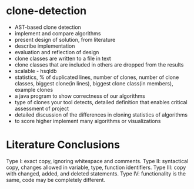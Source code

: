 # clone-detection

- AST-based clone detection
- implement and compare algorithms
- present design of solution, from literature
- describe implementation
- evaluation and reflection of design
- clone classes are written to a file in text
- clone classes that are included in others are dropped from the results
- scalable - hsqldb
- statistics, % of duplicated lines, number of clones, number of clone classes, biggest clone(in lines), biggest clone class(in members), example clones
- a java program to show correctness of our algorithms
- type of clones your tool detects, detailed definition that enables critical assessment of project
- detailed discussion of the differences in cloning statistics of algorithms
- to score higher implement many algorithms or visualizations

# Literature Conclusions

Type I: exact copy, ignoring whitespace and comments.
Type II: syntactical copy, changes allowed in variable, type, function identifiers.
Type III: copy with changed, added, and deleted statements.
Type IV: functionality is the same, code may be completely different.